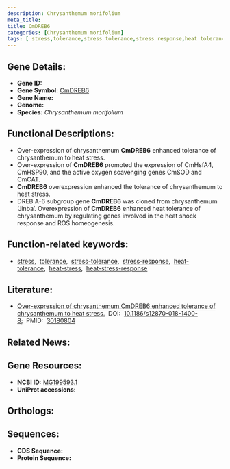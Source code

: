 ```yaml
---
description: Chrysanthemum morifolium
meta_title:
title: CmDREB6
categories: [Chrysanthemum morifolium]
tags: [ stress,tolerance,stress tolerance,stress response,heat tolerance,heat stress,heat stress response ]
---
```


## Gene Details:
- **Gene ID:** []()
- **Gene Symbol:** <u>CmDREB6</u>
- **Gene Name:** 
- **Genome:** []()
- **Species:** *Chrysanthemum morifolium*

## Functional Descriptions:
   - Over-expression of chrysanthemum **CmDREB6** enhanced tolerance of chrysanthemum to heat stress.
   - Over-expression of **CmDREB6** promoted the expression of CmHsfA4, CmHSP90, and the active oxygen scavenging genes CmSOD and CmCAT.
   - **CmDREB6** overexpression enhanced the tolerance of chrysanthemum to heat stress.
   - DREB A-6 subgroup gene **CmDREB6** was cloned from chrysanthemum ‘Jinba’. Overexpression of **CmDREB6** enhanced heat tolerance of chrysanthemum by regulating genes involved in the heat shock response and ROS homeogenesis.

## Function-related keywords:
   - [stress](/tags/stress/),&nbsp;&nbsp;[tolerance](/tags/tolerance/),&nbsp;&nbsp;[stress-tolerance](/tags/stress-tolerance/),&nbsp;&nbsp;[stress-response](/tags/stress-response/),&nbsp;&nbsp;[heat-tolerance](/tags/heat-tolerance/),&nbsp;&nbsp;[heat-stress](/tags/heat-stress/),&nbsp;&nbsp;[heat-stress-response](/tags/heat-stress-response/)

## Literature:
   - [Over-expression of chrysanthemum CmDREB6 enhanced tolerance of chrysanthemum to heat stress.](https://doi.org/10.1186/s12870-018-1400-8)&nbsp;&nbsp;DOI:&nbsp;&nbsp;[10.1186/s12870-018-1400-8](https://doi.org/10.1186/s12870-018-1400-8);&nbsp;&nbsp;PMID:&nbsp;&nbsp;[30180804](https://pubmed.ncbi.nlm.nih.gov/30180804/)

## Related News:

## Gene Resources:
- **NCBI ID:**  [MG199593.1](https://www.ncbi.nlm.nih.gov/gene/?term=MG199593.1)
- **UniProt accessions:**  [](https://www.uniprot.org/uniprotkb//entry)

## Orthologs:

## Sequences:
- **CDS Sequence:**
- **Protein Sequence:**
